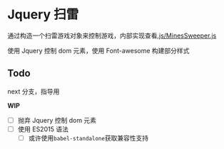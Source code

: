 # Jquery 扫雷

通过构造一个扫雷游戏对象来控制游戏，内部实现查看[.js/MinesSweeper.js](./js/MinesSweeper.js)

使用 Jquery 控制 dom 元素，使用 Font-awesome 构建部分样式

## Todo

next 分支，指导用

**WIP**

- [ ] 抛弃 Jquery 控制 dom 元素
- [ ] 使用 ES2015 语法
  - [ ] 或许使用`babel-standalone`获取兼容性支持
